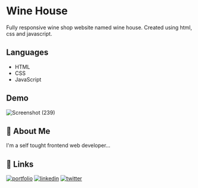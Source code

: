 # Wine House
Fully responsive wine shop website named wine house. Created using html, css and javascript.

## Languages
- HTML
- CSS
- JavaScript

## Demo
![Screenshot (239)](https://user-images.githubusercontent.com/93200960/196762004-4ebb0a3c-6420-41f5-951e-2de95d5b5bce.png)

## 🚀 About Me
I'm a self tought frontend web developer...

## 🔗 Links
[![portfolio](https://img.shields.io/badge/my_portfolio-000?style=for-the-badge&logo=ko-fi&logoColor=white)](https://portfolio-me-karanchandekar.vercel.app/)
[![linkedin](https://img.shields.io/badge/linkedin-0A66C2?style=for-the-badge&logo=linkedin&logoColor=white)](https://www.linkedin.com/in/karan-chandekar-a87263219/)
[![twitter](https://img.shields.io/badge/twitter-1DA1F2?style=for-the-badge&logo=twitter&logoColor=white)](https://twitter.com/karanchandekar1)
